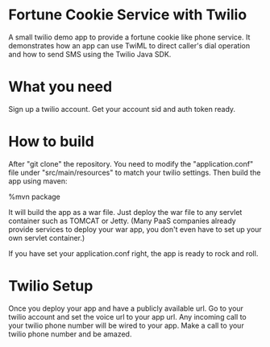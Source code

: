Fortune Cookie Service with Twilio
===============
A small twilio demo app to provide a fortune cookie like phone service. It
demonstrates how an app can use TwiML to direct caller's dial operation and how
to send SMS using the Twilio Java SDK.

What you need
==============
Sign up a twilio account. Get your account sid and auth token ready.

How to build
==============
After "git clone" the repository. You need to modify the "application.conf" file
under "src/main/resources" to match your twilio settings. Then build the app
using maven:

%mvn package

It will build the app as a war file. Just deploy the war file to any servlet
container such as TOMCAT or Jetty. (Many PaaS companies already provide services
to deploy your war app, you don't even have to set up your own servlet container.)

If you have set your application.conf right, the app is ready to rock and roll.

Twilio Setup
=============
Once you deploy your app and have a publicly available url. Go to your twilio
account and set the voice url to your app url. Any incoming call to your twilio
phone number will be wired to your app. Make a call to your twilio phone
number and be amazed.



